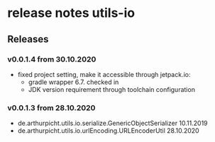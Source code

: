 # release notes utils-io

## Releases

### v0.0.1.4 from 30.10.2020

* fixed project setting, make it accessible through jetpack.io:
    * gradle wrapper 6.7. checked in
    * JDK version requirement through toolchain configuration 

### v0.0.1.3 from 28.10.2020

* de.arthurpicht.utils.io.serialize.GenericObjectSerializer 10.11.2019
* de.arthurpicht.utils.io.urlEncoding.URLEncoderUtil 28.10.2020
